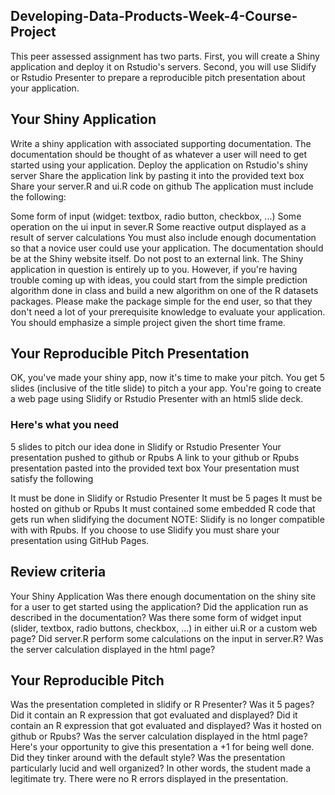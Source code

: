 Developing-Data-Products-Week-4-Course-Project
----------------------------------------------

This peer assessed assignment has two parts. First, you will create a
Shiny application and deploy it on Rstudio's servers. Second, you will
use Slidify or Rstudio Presenter to prepare a reproducible pitch
presentation about your application.

Your Shiny Application
----------------------

Write a shiny application with associated supporting documentation. The
documentation should be thought of as whatever a user will need to get
started using your application. Deploy the application on Rstudio's
shiny server Share the application link by pasting it into the provided
text box Share your server.R and ui.R code on github The application
must include the following:

Some form of input (widget: textbox, radio button, checkbox, ...) Some
operation on the ui input in sever.R Some reactive output displayed as a
result of server calculations You must also include enough documentation
so that a novice user could use your application. The documentation
should be at the Shiny website itself. Do not post to an external link.
The Shiny application in question is entirely up to you. However, if
you're having trouble coming up with ideas, you could start from the
simple prediction algorithm done in class and build a new algorithm on
one of the R datasets packages. Please make the package simple for the
end user, so that they don't need a lot of your prerequisite knowledge
to evaluate your application. You should emphasize a simple project
given the short time frame.

Your Reproducible Pitch Presentation
------------------------------------

OK, you've made your shiny app, now it's time to make your pitch. You
get 5 slides (inclusive of the title slide) to pitch a your app. You're
going to create a web page using Slidify or Rstudio Presenter with an
html5 slide deck.

### Here's what you need

5 slides to pitch our idea done in Slidify or Rstudio Presenter Your
presentation pushed to github or Rpubs A link to your github or Rpubs
presentation pasted into the provided text box Your presentation must
satisfy the following

It must be done in Slidify or Rstudio Presenter It must be 5 pages It
must be hosted on github or Rpubs It must contained some embedded R code
that gets run when slidifying the document NOTE: Slidify is no longer
compatible with with Rpubs. If you choose to use Slidify you must share
your presentation using GitHub Pages.

Review criteria
---------------

Your Shiny Application Was there enough documentation on the shiny site
for a user to get started using the application? Did the application run
as described in the documentation? Was there some form of widget input
(slider, textbox, radio buttons, checkbox, ...) in either ui.R or a
custom web page? Did server.R perform some calculations on the input in
server.R? Was the server calculation displayed in the html page?

Your Reproducible Pitch
-----------------------

Was the presentation completed in slidify or R Presenter? Was it 5
pages? Did it contain an R expression that got evaluated and displayed?
Did it contain an R expression that got evaluated and displayed? Was it
hosted on github or Rpubs? Was the server calculation displayed in the
html page? Here's your opportunity to give this presentation a +1 for
being well done. Did they tinker around with the default style? Was the
presentation particularly lucid and well organized? In other words, the
student made a legitimate try. There were no R errors displayed in the
presentation.

